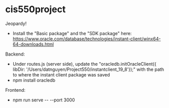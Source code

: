 # cis550project
Jeopardy!

- Install the "Basic package" and the "SDK package" here: https://www.oracle.com/database/technologies/instant-client/winx64-64-downloads.html

Backend:
- Under routes.js (server side), update the "oracledb.initOracleClient({ libDir: '/Users/datnguyen/Project550/instantclient_19_8'});" with the path to where the instant client package was saved
- npm install oracledb

Frontend:
- npm run serve -- --port 3000
